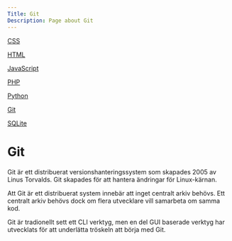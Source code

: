 ```yaml
---
Title: Git
Description: Page about Git
---
```


<div class="s-tech-container">
    <div class="tech-sidebar">
        <p><a href="css">CSS</a></p>
        <p><a href="html">HTML</a></p>
        <p><a href="javascript">JavaScript</a></p>
        <p><a href="php">PHP</a></p>
        <p><a href="python">Python</a></p>
        <p {% if page.id==current_page.id %} class="active" {% endif %}><a href="git">Git</a></p>
        <p><a href="sqlite">SQLite</a></p>
    </div>
    <div class="tech-info">
        <span class="underline"><h1>Git</h1></span>
        <p style="margin-top: 20px">Git är ett distribuerat versionshanteringssystem som skapades 2005 av Linus Torvalds. Git skapades för att hantera ändringar för Linux-kärnan.</p>
        <p>Att Git är ett distribuerat system innebär att inget centralt arkiv behövs. Ett centralt arkiv behövs dock om flera utvecklare vill samarbeta om samma kod.</p>
        <p style="margin-bottom:10px;">Git är tradionellt sett ett CLI verktyg, men en del GUI baserade verktyg har utvecklats för att underlätta tröskeln att börja med Git.</p>
    </div>
</div>